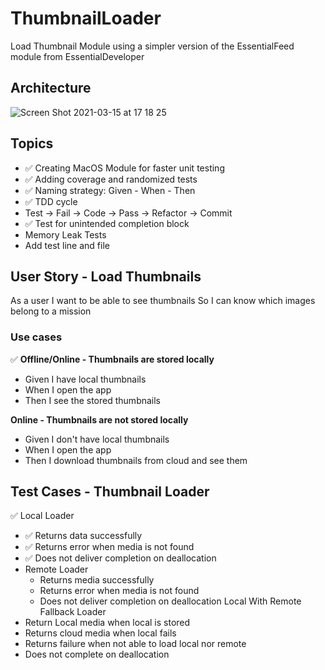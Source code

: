 # ThumbnailLoader
Load Thumbnail Module using a simpler version of the EssentialFeed module from EssentialDeveloper

## Architecture
![Screen Shot 2021-03-15 at 17 18 25](https://user-images.githubusercontent.com/15242786/111216942-c246eb80-85b3-11eb-8706-bdffcc438af5.png)

## Topics
- ✅ Creating MacOS Module for faster unit testing 
- ✅ Adding coverage and randomized tests
- ✅ Naming strategy: Given - When - Then
- ✅ TDD cycle
- Test -> Fail -> Code -> Pass -> Refactor -> Commit
- ✅ Test for unintended completion block 
- Memory Leak Tests
- Add test line and file

## User Story - Load Thumbnails
As a user
I want to be able to see thumbnails
So I can know which images belong to a mission
 
### Use cases
✅ **Offline/Online - Thumbnails are stored locally**
- Given I have local thumbnails
- When I open the app
- Then I see the stored thumbnails
 
**Online - Thumbnails are not stored locally**
- Given I don't have local thumbnails
- When I open the app
- Then I download thumbnails from cloud  and see them

## Test Cases - Thumbnail Loader
✅ Local Loader
- ✅ Returns data successfully
- ✅ Returns error when media is not found 
- ✅ Does not deliver completion on deallocation
- Remote Loader
  - Returns media successfully
  - Returns error when media is not found 
  - Does not deliver completion on deallocation
Local With Remote Fallback Loader
- Return Local media when local is stored
- Returns cloud media when local fails
- Returns failure when not able to load local nor remote
- Does not complete on deallocation
